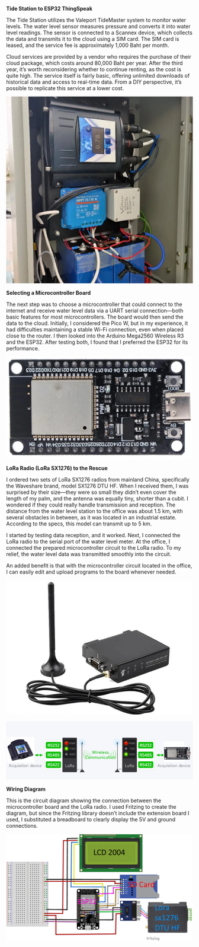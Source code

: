 **Tide Station to ESP32 ThingSpeak**

The Tide Station utilizes the Valeport TideMaster system to monitor water levels. The water level sensor measures pressure and converts it into water level readings. The sensor is connected to a Scannex device, which collects the data and transmits it to the cloud using a SIM card. The SIM card is leased, and the service fee is approximately 1,000 Baht per month.

Cloud services are provided by a vendor who requires the purchase of their cloud package, which costs around 80,000 Baht per year. After the third year, it’s worth reconsidering whether to continue renting, as the cost is quite high. The service itself is fairly basic, offering unlimited downloads of historical data and access to real-time data. From a DIY perspective, it’s possible to replicate this service at a lower cost.

![alt text](https://github.com/pbroboto/Tide-Station-to-ESP32-ThingSpeak/blob/main/Tide5-768x1024.webp?raw=true)

**Selecting a Microcontroller Board**

The next step was to choose a microcontroller that could connect to the internet and receive water level data via a UART serial connection—both basic features for most microcontrollers. The board would then send the data to the cloud. Initially, I considered the Pico W, but in my experience, it had difficulties maintaining a stable Wi-Fi connection, even when placed close to the router. I then looked into the Arduino Mega2560 Wireless R3 and the ESP32. After testing both, I found that I preferred the ESP32 for its performance.

![alt text](https://github.com/pbroboto/Tide-Station-to-ESP32-ThingSpeak/blob/main/esp32-wroom-32b.jpg?raw=true)

**LoRa Radio (LoRa SX1276) to the Rescue**

I ordered two sets of LoRa SX1276 radios from mainland China, specifically the Waveshare brand, model SX1276 DTU HF. When I received them, I was surprised by their size—they were so small they didn’t even cover the length of my palm, and the antenna was equally tiny, shorter than a cubit. I wondered if they could really handle transmission and reception. The distance from the water level station to the office was about 1.5 km, with several obstacles in between, as it was located in an industrial estate. According to the specs, this model can transmit up to 5 km.

I started by testing data reception, and it worked. Next, I connected the LoRa radio to the serial port of the water level meter. At the office, I connected the prepared microcontroller circuit to the LoRa radio. To my relief, the water level data was transmitted smoothly into the circuit.

An added benefit is that with the microcontroller circuit located in the office, I can easily edit and upload programs to the board whenever needed.


![alt text](https://github.com/pbroboto/Tide-Station-to-ESP32-ThingSpeak/blob/main/waveshare_lora_sx1276_dtu_hf.webp?raw=true)

![alt text](https://github.com/pbroboto/Tide-Station-to-ESP32-ThingSpeak/blob/main/lora_sx1276_valeport_tidemaster_and_esp32.jpg?raw=true)

**Wiring Diagram**

This is the circuit diagram showing the connection between the microcontroller board and the LoRa radio. I used Fritzing to create the diagram, but since the Fritzing library doesn’t include the extension board I used, I substituted a breadboard to clearly display the 5V and ground connections.

![alt text](https://github.com/pbroboto/Tide-Station-to-ESP32-ThingSpeak/blob/main/ESP32_Tide_Station_bb.jpg?raw=true)
